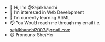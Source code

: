 - 👋 Hi, I’m @Sejalkhanchi
- 👀 I’m interested in Web Development
- 🌱 I’m currently learning AI/ML
- 📫 You Would reach me through my email i.e. sejalkhanchi2003@gmail.com
- 😄 Pronouns: She/Her


<!---
Sejalkhanchi/Sejalkhanchi is a ✨ special ✨ repository because its `README.md` (this file) appears on your GitHub profile.
You can click the Preview link to take a look at your changes.
--->
